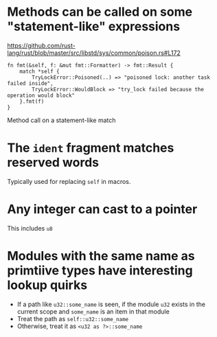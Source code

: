 
Methods can be called on some "statement-like" expressions
====

https://github.com/rust-lang/rust/blob/master/src/libstd/sys/common/poison.rs#L172
```
fn fmt(&self, f: &mut fmt::Formatter) -> fmt::Result {
    match *self {
        TryLockError::Poisoned(..) => "poisoned lock: another task failed inside",
        TryLockError::WouldBlock => "try_lock failed because the operation would block"
    }.fmt(f)
}
```

Method call on a statement-like match


The `ident` fragment matches reserved words
===

Typically used for replacing `self` in macros.



Any integer can cast to a pointer
===================
This includes `u8`


Modules with the same name as primtiive types have interesting lookup quirks
===================
- If a path like `u32::some_name` is seen, if the module `u32` exists in the current scope and `some_name` is an item in that module
 - Treat the path as `self::u32::some_name`
 - Otherwise, treat it as `<u32 as ?>::some_name`



